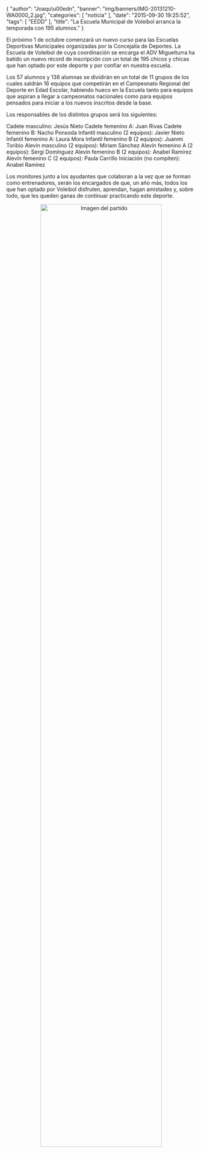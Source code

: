 {
  "author": "Joaqu\u00edn", 
  "banner": "img/banners/IMG-20131210-WA0000_2.jpg", 
  "categories": [
    "noticia"
  ], 
  "date": "2015-09-30 19:25:52", 
  "tags": [
    "EEDD"
  ], 
  "title": "La Escuela Municipal de Voleibol arranca la temporada con 195 alumnos."
}

El próximo 1 de octubre comenzará un nuevo curso para las Escuelas Deportivas Municipales organizadas por la Concejalía de Deportes. La Escuela de Voleibol de cuya coordinación se encarga el ADV Miguelturra ha batido un nuevo récord de inscripción con un total de 195 chicos y chicas que han optado por este deporte y por confiar en nuestra escuela. 

Los 57 alumnos y 138 alumnas se dividirán en un total de 11 grupos de los cuales saldrán 16 equipos que competirán en el Campeonato Regional del Deporte en Edad Escolar, habiendo hueco en la Escuela tanto para equipos que aspiran a llegar a campeonatos nacionales como para equipos pensados para iniciar a los nuevos inscritos desde la base.

Los responsables de los distintos grupos será los siguientes:

Cadete masculino: Jesús Nieto
Cadete femenino A: Juan Rivas
Cadete femenino B: Nacho Ponsoda
Infantil masculino (2 equipos): Javier Nieto
Infantil femenino A: Laura Mora
Infantil femenino B (2 equipos): Juanmi Toribio
Alevín masculino (2 equipos): Miriam Sánchez
Alevín femenino A (2 equipos): Sergi Domínguez
Alevín femenino B (2 equipos): Anabel Ramírez
Alevín femenino C (2 equipos): Paula Carrillo
Iniciación (no compiten): Anabel Ramírez

Los monitores junto a los ayudantes que colaboran a la vez que se forman como entrenadores, serán los encargados de que, un año más, todos los que han optado por Voleibol disfruten, aprendan, hagan amistades y, sobre todo, que les queden ganas de continuar practicando este deporte.

<center>
<a target="_new" href="http://www.advmiguelturra.org/drupal/sites/default/files/IMG-20131210-WA0000_2.jpg"> 
<img alt="Imagen del partido" width="80%" align="center" src="http://www.advmiguelturra.org/drupal/sites/default/files/IMG-20131210-WA0000_2.jpg"/> </a> </center>

